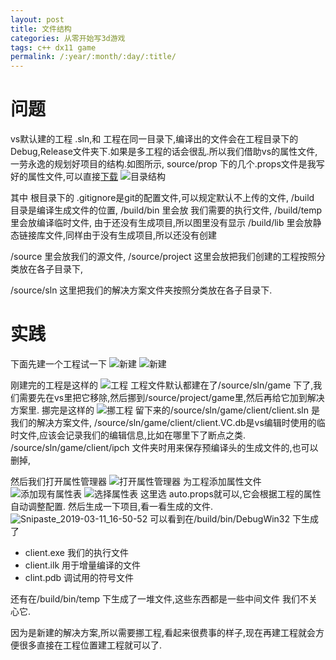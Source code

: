 ```yaml
---
layout: post
title: 文件结构
categories: 从零开始写3d游戏
tags: c++ dx11 game
permalink: /:year/:month/:day/:title/
---
```


# 问题

vs默认建的工程 .sln,和 工程在同一目录下,编译出的文件会在工程目录下的Debug,Release文件夹下.如果是多工程的话会很乱.所以我们借助vs的属性文件,一劳永逸的规划好项目的结构.如图所示, source/prop 下的几个.props文件是我写好的属性文件,可以直接[下载](https://github.com/lfyjnui/game/tree/049621874fa8ddca54e8090d46c8e0a0440ced62)
![目录结构](/assets/img/Snipaste_2019-03-11_16-02-14.png)

其中 根目录下的 .gitignore是git的配置文件,可以规定默认不上传的文件,
/build 目录是编译生成文件的位置,
/build/bin 里会放 我们需要的执行文件,
/build/temp 里会放编译临时文件, 由于还没有生成项目,所以图里没有显示
/build/lib 里会放静态链接库文件,同样由于没有生成项目,所以还没有创建

/source 里会放我们的源文件,
/source/project 这里会放把我们创建的工程按照分类放在各子目录下,

/source/sln 这里把我们的解决方案文件夹按照分类放在各子目录下.

# 实践

下面先建一个工程试一下
![新建](/assets/img/Snipaste_2019-03-11_16-26-33.png)
![新建](/assets/img/Snipaste_2019-03-11_16-27-00.png)

刚建完的工程是这样的
![工程](/assets/img/Snipaste_2019-03-11_16-32-17.png)
工程文件默认都建在了/source/sln/game 下了,我们需要先在vs里把它移除,然后挪到/source/project/game里,然后再给它加到解决方案里.
挪完是这样的
![挪工程](/assets/img/Snipaste_2019-03-11_16-39-01.png)
留下来的/source/sln/game/client/client.sln 是我们的解决方案文件,
/source/sln/game/client/client.VC.db是vs编辑时使用的临时文件,应该会记录我们的编辑信息,比如在哪里下了断点之类.
/source/sln/game/client/ipch 文件夹时用来保存预编译头的生成文件的,也可以删掉,

然后我们打开属性管理器
![打开属性管理器](/assets/img/Snipaste_2019-03-11_16-44-42.png)
为工程添加属性文件
![添加现有属性表](/assets/img/Snipaste_2019-03-11_16-46-27.png)
![选择属性表](/assets/Snipaste_2019-03-11_16-47-36.png)
这里选 auto.props就可以,它会根据工程的属性自动调整配置.
然后生成一下项目,看一看生成的文件.
![Snipaste_2019-03-11_16-50-52](/assets/Snipaste_2019-03-11_16-50-52.png)
可以看到在/build/bin/DebugWin32 下生成了

- client.exe 我们的执行文件
- client.ilk 用于增量编译的文件
- clint.pdb 调试用的符号文件

还有在/build/bin/temp 下生成了一堆文件,这些东西都是一些中间文件 我们不关心它.

因为是新建的解决方案,所以需要挪工程,看起来很费事的样子,现在再建工程就会方便很多直接在工程位置建工程就可以了.
